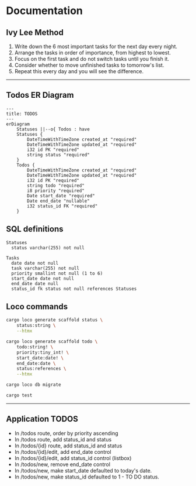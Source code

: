 # Documentation

## Ivy Lee Method

1. Write down the 6 most important tasks for the next day every night.
2. Arrange the tasks in order of importance, from highest to lowest.
3. Focus on the first task and do not switch tasks until you finish it.
4. Consider whether to move unfinished tasks to tomorrow's list.
5. Repeat this every day and you will see the difference.

---

## Todos ER Diagram

```mermaid
---
title: TODOS
---
erDiagram
    Statuses ||--o{ Todos : have
    Statuses {
        DateTimeWithTimeZone created_at "required"
        DateTimeWithTimeZone updated_at "required"
        i32 id PK "required"
        string status "required"
    }
    Todos {
        DateTimeWithTimeZone created_at "required"
        DateTimeWithTimeZone updated_at "required"
        i32 id PK "required"
        string todo "required"
        i8 priority "required"
        Date start_date "required"
        Date end_date "nullable"
        i32 status_id FK "required"
    }
```

## SQL definitions

```text
Statuses
  status varchar(255) not null

Tasks
  date date not null
  task varchar(255) not null
  priority smallint not null (1 to 6)
  start_date date not null
  end_date date null
  status_id fk status not null references Statuses
```

## Loco commands

```bash
cargo loco generate scaffold status \
    status:string \
    --htmx

cargo loco generate scaffold todo \
    todo:string! \
    priority:tiny_int! \
    start_date:date! \
    end_date:date \
    status:references \
    --htmx

cargo loco db migrate

cargo test
```

---

## Application TODOS

- In /todos route, order by priority ascending
- In /todos route, add status_id and status
- In /todos/{id} route, add status_id and status
- In /todos/{id}/edit, add end_date control
- In /todos/{id}/edit, add status_id control (listbox)
- In /todos/new, remove end_date control
- In /todos/new, make start_date defaulted to today's date.
- In /todos/new, make status_id defaulted to 1 - TO DO status.
